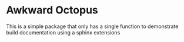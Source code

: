 # Awkward Octopus

This is a simple package that only has a single function to
demonstrate build documentation using a sphinx extensions
